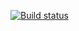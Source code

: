 [![Build status](https://travis-ci.org/Killing-orchestra/travis-lab.svg?master)](https://travis-ci.org/Killing-orchestra)
